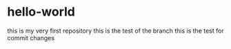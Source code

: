 # hello-world
this is my very first repository
this is the test of the branch
this is the test for commit changes
